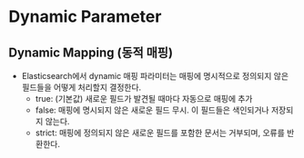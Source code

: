 # Dynamic Parameter

## Dynamic Mapping (동적 매핑)
- Elasticsearch에서 dynamic 매핑 파라미터는 매핑에 명시적으로 정의되지 않은 필드들을 어떻게 처리할지 결정한다.
  - true: (기본값) 새로운 필드가 발견될 때마다 자동으로 매핑에 추가
  - false: 매핑에 명시되지 않은 새로운 필드 무시. 이 필드들은 색인되거나 저장되지 않는다.
  - strict: 매핑에 정의되지 않은 새로운 필드를 포함한 문서는 거부되며, 오류를 반환한다.

